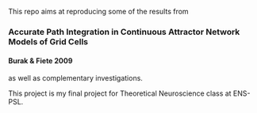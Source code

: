 This repo aims at reproducing some of the results from 

### Accurate Path Integration in Continuous Attractor Network Models of Grid Cells 
#### Burak & Fiete 2009

as well as complementary investigations. 

This project is my final project for Theoretical Neuroscience class at ENS-PSL.
